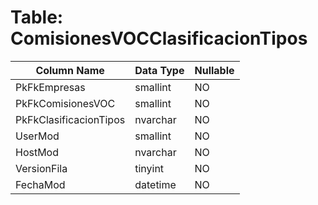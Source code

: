 # Table: ComisionesVOCClasificacionTipos

| Column Name | Data Type | Nullable |
|-------------|-----------|----------|
| PkFkEmpresas | smallint | NO |
| PkFkComisionesVOC | smallint | NO |
| PkFkClasificacionTipos | nvarchar | NO |
| UserMod | smallint | NO |
| HostMod | nvarchar | NO |
| VersionFila | tinyint | NO |
| FechaMod | datetime | NO |
